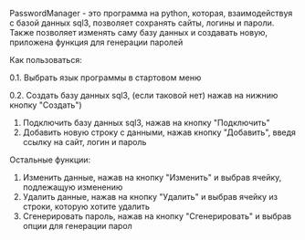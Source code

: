 PasswordManager - это программа на python, которая, взаимодействуя с базой данных sql3, позволяет сохранять сайты, логины и пароли. Также позволяет изменять саму базу данных и создавать новую, приложена функция для генерации паролей

Как пользоваться:

0.1. Выбрать язык программы в стартовом меню

0.2. Создать базу данных sql3, (если таковой нет) нажав на нижнию кнопку "Создать")
1. Подключить базу данных sql3, нажав на кнопку "Подключить"
2. Добавить новую строку с данными, нажав кнопку "Добавить", введя ссылку на сайт, логин и пароль

Остальные функции:
1. Изменить данные, нажав на кнопку "Изменить" и выбрав ячейку, подлежащую изменению
2. Удалить данные, нажав на кнопку "Удалить" и выбрав ячейку из строки, которую хотите удалить
3. Сгенерировать пароль, нажав на кнопку "Сгенерировать" и выбрав опции для генерации парол
